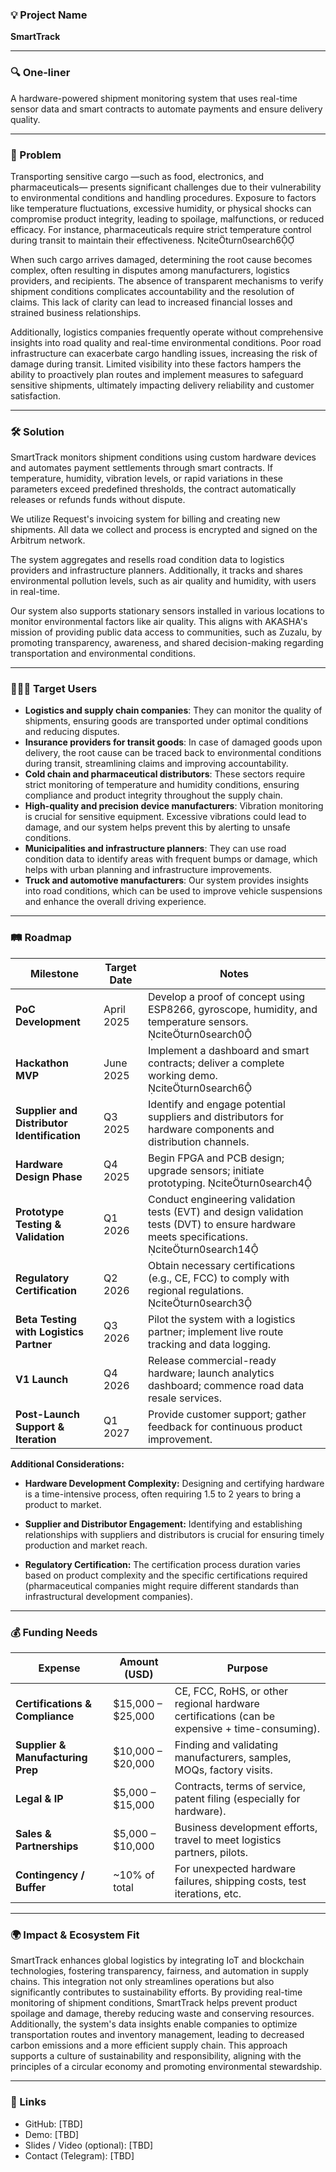 ### 💡 Project Name  
**SmartTrack**

---

### 🔍 One-liner  
A hardware-powered shipment monitoring system that uses real-time sensor data and smart contracts to automate payments and ensure delivery quality.

---

### 🧠 Problem  
Transporting sensitive cargo —such as food, electronics, and pharmaceuticals— presents significant challenges due to their vulnerability to environmental conditions and handling procedures. Exposure to factors like temperature fluctuations, excessive humidity, or physical shocks can compromise product integrity, leading to spoilage, malfunctions, or reduced efficacy. For instance, pharmaceuticals require strict temperature control during transit to maintain their effectiveness. citeturn0search6

When such cargo arrives damaged, determining the root cause becomes complex, often resulting in disputes among manufacturers, logistics providers, and recipients. The absence of transparent mechanisms to verify shipment conditions complicates accountability and the resolution of claims. This lack of clarity can lead to increased financial losses and strained business relationships.

Additionally, logistics companies frequently operate without comprehensive insights into road quality and real-time environmental conditions. Poor road infrastructure can exacerbate cargo handling issues, increasing the risk of damage during transit. Limited visibility into these factors hampers the ability to proactively plan routes and implement measures to safeguard sensitive shipments, ultimately impacting delivery reliability and customer satisfaction.

---

### 🛠️ Solution  
​SmartTrack monitors shipment conditions using custom hardware devices and automates payment settlements through smart contracts. If temperature, humidity, vibration levels, or rapid variations in these parameters exceed predefined thresholds, the contract automatically releases or refunds funds without dispute.​

We utilize Request's invoicing system for billing and creating new shipments. All data we collect and process is encrypted and signed on the Arbitrum network.​

The system aggregates and resells road condition data to logistics providers and infrastructure planners. Additionally, it tracks and shares environmental pollution levels, such as air quality and humidity, with users in real-time.​

Our system also supports stationary sensors installed in various locations to monitor environmental factors like air quality. This aligns with AKASHA's mission of providing public data access to communities, such as Zuzalu, by promoting transparency, awareness, and shared decision-making regarding transportation and environmental conditions.​

---

### 🧑‍🤝‍🧑 Target Users  
- **Logistics and supply chain companies**: They can monitor the quality of shipments, ensuring goods are transported under optimal conditions and reducing disputes.
- **Insurance providers for transit goods**: In case of damaged goods upon delivery, the root cause can be traced back to environmental conditions during transit, streamlining claims and improving accountability.
- **Cold chain and pharmaceutical distributors**: These sectors require strict monitoring of temperature and humidity conditions, ensuring compliance and product integrity throughout the supply chain.
- **High-quality and precision device manufacturers**: Vibration monitoring is crucial for sensitive equipment. Excessive vibrations could lead to damage, and our system helps prevent this by alerting to unsafe conditions.
- **Municipalities and infrastructure planners**: They can use road condition data to identify areas with frequent bumps or damage, which helps with urban planning and infrastructure improvements.
- **Truck and automotive manufacturers**: Our system provides insights into road conditions, which can be used to improve vehicle suspensions and enhance the overall driving experience.

---

### 🛤️ Roadmap

| Milestone                     | Target Date     | Notes                                                                                                                      |
|-------------------------------|------------------|----------------------------------------------------------------------------------------------------------------------------|
| **PoC Development**           | April 2025       | Develop a proof of concept using ESP8266, gyroscope, humidity, and temperature sensors. citeturn0search0 |
| **Hackathon MVP**             | June 2025        | Implement a dashboard and smart contracts; deliver a complete working demo. citeturn0search6 |
| **Supplier and Distributor Identification** | Q3 2025        | Identify and engage potential suppliers and distributors for hardware components and distribution channels. |
| **Hardware Design Phase**     | Q4 2025        | Begin FPGA and PCB design; upgrade sensors; initiate prototyping. citeturn0search4 |
| **Prototype Testing & Validation** | Q1 2026        | Conduct engineering validation tests (EVT) and design validation tests (DVT) to ensure hardware meets specifications. citeturn0search14 |
| **Regulatory Certification**  | Q2 2026        | Obtain necessary certifications (e.g., CE, FCC) to comply with regional regulations. citeturn0search3 |
| **Beta Testing with Logistics Partner** | Q3 2026        | Pilot the system with a logistics partner; implement live route tracking and data logging. |
| **V1 Launch**                 | Q4 2026        | Release commercial-ready hardware; launch analytics dashboard; commence road data resale services. |
| **Post-Launch Support & Iteration** | Q1 2027        | Provide customer support; gather feedback for continuous product improvement. |

**Additional Considerations:**

- **Hardware Development Complexity:** Designing and certifying hardware is a time-intensive process, often requiring 1.5 to 2 years to bring a product to market.

- **Supplier and Distributor Engagement:** Identifying and establishing relationships with suppliers and distributors is crucial for ensuring timely production and market reach.

- **Regulatory Certification:** The certification process duration varies based on product complexity and the specific certifications required (pharmaceutical companies might require different standards than infrastructural development companies).

---

### 💰 Funding Needs

| Expense             | Amount (USD) | Purpose                                                                 |
|---------------------|--------------|-------------------------------------------------------------------------|
| **Certifications & Compliance** | $15,000 – $25,000 | CE, FCC, RoHS, or other regional hardware certifications (can be expensive + time-consuming). |
| **Supplier & Manufacturing Prep** | $10,000 – $20,000 | Finding and validating manufacturers, samples, MOQs, factory visits.    |
| **Legal & IP**       | $5,000 – $15,000  | Contracts, terms of service, patent filing (especially for hardware).   |
| **Sales & Partnerships** | $5,000 – $10,000  | Business development efforts, travel to meet logistics partners, pilots. |
| **Contingency / Buffer** | ~10% of total | For unexpected hardware failures, shipping costs, test iterations, etc. |

---

### 🌍 Impact & Ecosystem Fit  
​SmartTrack enhances global logistics by integrating IoT and blockchain technologies, fostering transparency, fairness, and automation in supply chains. This integration not only streamlines operations but also significantly contributes to sustainability efforts. By providing real-time monitoring of shipment conditions, SmartTrack helps prevent product spoilage and damage, thereby reducing waste and conserving resources. Additionally, the system's data insights enable companies to optimize transportation routes and inventory management, leading to decreased carbon emissions and a more efficient supply chain. This approach supports a culture of sustainability and responsibility, aligning with the principles of a circular economy and promoting environmental stewardship.​

---

### 🔗 Links  
- GitHub: [TBD]  
- Demo: [TBD]  
- Slides / Video (optional): [TBD]  
- Contact (Telegram):  [TBD]  
